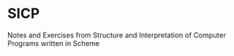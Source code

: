 # SICP
Notes and Exercises from Structure and Interpretation of Computer Programs written in Scheme
